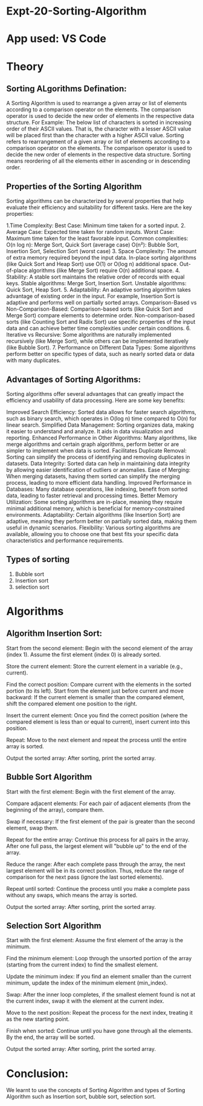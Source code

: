 # Expt-20-Sorting-Algorithm
# App used: VS Code
# Theory
## Sorting ALgorithms Defination:
A Sorting Algorithm is used to rearrange a given array or list of elements according to a comparison operator on the elements. The comparison operator is used to decide the new order of elements in the respective data structure. For Example: The below list of characters is sorted in increasing order of their ASCII values. That is, the character with a lesser ASCII value will be placed first than the character with a higher ASCII value. Sorting refers to rearrangement of a given array or list of elements according to a comparison operator on the elements. The comparison operator is used to decide the new order of elements in the respective data structure. Sorting means reordering of all the elements either in ascending or in descending order.

## Properties of the Sorting Algorithm
Sorting algorithms can be characterized by several properties that help evaluate their efficiency and suitability for different tasks. Here are the key properties:

1.Time Complexity:
Best Case: Minimum time taken for a sorted input.
2. Average Case: Expected time taken for random inputs.
Worst Case: Maximum time taken for the least favorable input. Common complexities:
O(n log n): Merge Sort, Quick Sort (average case)
O(n²): Bubble Sort, Insertion Sort, Selection Sort (worst case)
3. Space Complexity:
The amount of extra memory required beyond the input data.
In-place sorting algorithms (like Quick Sort and Heap Sort) use O(1) or O(log n) additional space.
Out-of-place algorithms (like Merge Sort) require O(n) additional space.
4. Stability:
A stable sort maintains the relative order of records with equal keys.
Stable algorithms: Merge Sort, Insertion Sort.
Unstable algorithms: Quick Sort, Heap Sort.
5. Adaptability:
An adaptive sorting algorithm takes advantage of existing order in the input.
For example, Insertion Sort is adaptive and performs well on partially sorted arrays.
Comparison-Based vs Non-Comparison-Based:
Comparison-based sorts (like Quick Sort and Merge Sort) compare elements to determine order.
Non-comparison-based sorts (like Counting Sort and Radix Sort) use specific properties of the input data and can achieve better time complexities under certain conditions.
6. Iterative vs Recursive:
Some algorithms are naturally implemented recursively (like Merge Sort), while others can be implemented iteratively (like Bubble Sort).
7. Performance on Different Data Types:
Some algorithms perform better on specific types of data, such as nearly sorted data or data with many duplicates.

## Advantages of Sorting Algorithms:
Sorting algorithms offer several advantages that can greatly impact the efficiency and usability of data processing. Here are some key benefits:

Improved Search Efficiency:
Sorted data allows for faster search algorithms, such as binary search, which operates in O(log n) time compared to O(n) for linear search.
Simplified Data Management:
Sorting organizes data, making it easier to understand and analyze. It aids in data visualization and reporting.
Enhanced Performance in Other Algorithms:
Many algorithms, like merge algorithms and certain graph algorithms, perform better or are simpler to implement when data is sorted.
Facilitates Duplicate Removal:
Sorting can simplify the process of identifying and removing duplicates in datasets.
Data Integrity:
Sorted data can help in maintaining data integrity by allowing easier identification of outliers or anomalies.
Ease of Merging:
When merging datasets, having them sorted can simplify the merging process, leading to more efficient data handling.
Improved Performance in Databases:
Many database operations, like indexing, benefit from sorted data, leading to faster retrieval and processing times.
Better Memory Utilization:
Some sorting algorithms are in-place, meaning they require minimal additional memory, which is beneficial for memory-constrained environments.
Adaptability:
Certain algorithms (like Insertion Sort) are adaptive, meaning they perform better on partially sorted data, making them useful in dynamic scenarios.
Flexibility:
Various sorting algorithms are available, allowing you to choose one that best fits your specific data characteristics and performance requirements.

## Types of sorting
1. Bubble sort
2. Insertion sort
3. selection sort

# Algorithms
## Algorithm Insertion Sort:
Start from the second element:
Begin with the second element of the array (index 1). Assume the first element (index 0) is already sorted.

Store the current element:
Store the current element in a variable (e.g., current).

Find the correct position:
Compare current with the elements in the sorted portion (to its left).
Start from the element just before current and move backward:
If the current element is smaller than the compared element, shift the compared element one position to the right.

Insert the current element:
Once you find the correct position (where the compared element is less than or equal to current), insert current into this position.

Repeat:
Move to the next element and repeat the process until the entire array is sorted.

Output the sorted array:
After sorting, print the sorted array.

## Bubble Sort Algorithm
Start with the first element:
Begin with the first element of the array.

Compare adjacent elements:
For each pair of adjacent elements (from the beginning of the array), compare them.

Swap if necessary:
If the first element of the pair is greater than the second element, swap them.

Repeat for the entire array:
Continue this process for all pairs in the array. After one full pass, the largest element will "bubble up" to the end of the array.

Reduce the range:
After each complete pass through the array, the next largest element will be in its correct position. Thus, reduce the range of comparison for the next pass (ignore the last sorted elements).

Repeat until sorted:
Continue the process until you make a complete pass without any swaps, which means the array is sorted.

Output the sorted array:
After sorting, print the sorted array.

## Selection Sort Algorithm
Start with the first element:
Assume the first element of the array is the minimum.

Find the minimum element:
Loop through the unsorted portion of the array (starting from the current index) to find the smallest element.

Update the minimum index:
If you find an element smaller than the current minimum, update the index of the minimum element (min_index).

Swap:
After the inner loop completes, if the smallest element found is not at the current index, swap it with the element at the current index.

Move to the next position:
Repeat the process for the next index, treating it as the new starting point.

Finish when sorted:
Continue until you have gone through all the elements. By the end, the array will be sorted.

Output the sorted array:
After sorting, print the sorted array.

# Conclusion:
We learnt to use the concepts of Sorting Algorithm and types of Sorting Algorithm such as Insertion sort, bubble sort, selection sort.
